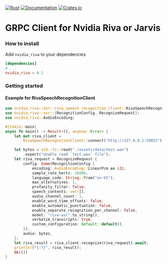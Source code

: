 [![Rust](https://github.com/jettycloud/nvidia-riva-rs/workflows/Rust/badge.svg)](https://github.com/jettycloud/nvidia-riva-rs/actions?query=workflow%3ARust)
[![Documentation](https://docs.rs/nvidia_riva/badge.svg)](https://docs.rs/nvidia_riva)
[![Crates.io](https://img.shields.io/crates/v/nvidia_riva.svg)](https://crates.io/crates/nvidia_riva)

# GRPC Client for Nvidia Riva or Jarvis

### How to install

Add `nvidia_riva` to your dependencies

```toml
[dependencies]
# ...
nvidia_riva = 0.1
```

### Getting started

#### Example for RivaSpeechRecognitionClient

```rust
use nvidia_riva::asr::riva_speech_recognition_client::RivaSpeechRecognitionClient;
use nvidia_riva::asr::{RecognitionConfig, RecognizeRequest};
use nvidia_riva::AudioEncoding;

#[tokio::main]
async fn main() -> Result<(), anyhow::Error> {
    let mut riva_client =
        RivaSpeechRecognitionClient::connect("http://127.0.0.1:50051").await?;

    let bytes = std::fs::read("./assets/data/test.wav")
        .expect("Unable read `test.wav` file");
    let riva_request = RecognizeRequest {
        config: Some(RecognitionConfig {
            encoding: AudioEncoding::LinearPcm as i32,
            sample_rate_hertz: 16000,
            language_code: String::from("en-US"),
            max_alternatives: 1,
            profanity_filter: false,
            speech_contexts: vec![],
            audio_channel_count: 1,
            enable_word_time_offsets: false,
            enable_automatic_punctuation: false,
            enable_separate_recognition_per_channel: false,
            model: "riva-asr".to_string(),
            verbatim_transcripts: true,
            custom_configuration: Default::default(),
        }),
        audio: bytes,
    };
    let riva_result = riva_client.recognize(riva_request).await;
    println!("{:?}", riva_result);
    Ok(())
}
```
